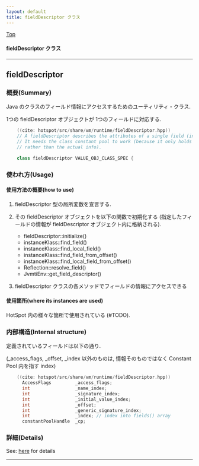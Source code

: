 ```yaml
---
layout: default
title: fieldDescriptor クラス 
---
```

[Top](../index.html)

#### fieldDescriptor クラス 



---
## <a name="noLOIua6lp" id="noLOIua6lp">fieldDescriptor</a>

### 概要(Summary)
Java のクラスのフィールド情報にアクセスするためのユーティリティ・クラス.

1つの fieldDescriptor オブジェクトが 1つのフィールドに対応する.


```cpp
    ((cite: hotspot/src/share/vm/runtime/fieldDescriptor.hpp))
    // A fieldDescriptor describes the attributes of a single field (instance or class variable).
    // It needs the class constant pool to work (because it only holds indices into the pool
    // rather than the actual info).
    
    class fieldDescriptor VALUE_OBJ_CLASS_SPEC {
```

### 使われ方(Usage)
#### 使用方法の概要(how to use)
1. fieldDescriptor 型の局所変数を宣言する.
   
2. その fieldDescriptor オブジェクトを以下の関数で初期化する 
   (指定したフィールドの情報が fieldDescriptor オブジェクト内に格納される).
    
   * fieldDescriptor::initialize()
   * instanceKlass::find_field()
   * instanceKlass::find_local_field()
   * instanceKlass::find_field_from_offset()
   * instanceKlass::find_local_field_from_offset()
   * Reflection::resolve_field()
   * JvmtiEnv::get_field_descriptor()
   
3. fieldDescriptor クラスの各メソッドでフィールドの情報にアクセスできる

#### 使用箇所(where its instances are used)
HotSpot 内の様々な箇所で使用されている (#TODO).

### 内部構造(Internal structure)
定義されているフィールドは以下の通り.

(_access_flags, _offset, _index 以外のものは, 情報そのものではなく Constant Pool 内を指す index)


```cpp
    ((cite: hotspot/src/share/vm/runtime/fieldDescriptor.hpp))
      AccessFlags         _access_flags;
      int                 _name_index;
      int                 _signature_index;
      int                 _initial_value_index;
      int                 _offset;
      int                 _generic_signature_index;
      int                 _index; // index into fields() array
      constantPoolHandle  _cp;
```




### 詳細(Details)
See: [here](../doxygen/classfieldDescriptor.html) for details

---
